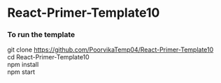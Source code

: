 # React-Primer-Template10

### To run the template
git clone https://github.com/PoorvikaTemp04/React-Primer-Template10 \
cd React-Primer-Template10 \
npm install \
npm start
